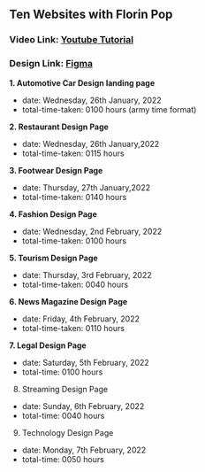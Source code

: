 ## Ten Websites with Florin Pop
### Video Link: [Youtube Tutorial](https://youtu.be/Rz-rey4Q1bw)
### Design Link: [Figma](https://www.figma.com/file/QmyHjqAZ49tuncZq1kDhK7/10-Website-Designs-in-1-hour---Design-Challenge?node-id=1%3A37)

**1. Automotive Car Design landing page**
- date: Wednesday, 26th January, 2022
- total-time-taken: 0100 hours (army time format)

**2. Restaurant Design Page**
- date: Wednesday, 26th January,2022
- total-time-taken: 0115 hours

**3. Footwear Design Page**
- date: Thursday, 27th January,2022
- total-time-taken: 0140 hours

**4. Fashion Design Page**
- date: Wednesday, 2nd February, 2022
- total-time-taken: 0100 hours

**5. Tourism Design Page**
- date: Thursday, 3rd February, 2022
- total-time-taken: 0040 hours

**6. News Magazine Design Page**
- date: Friday, 4th February, 2022
- total-time-taken: 0110 hours

**7. Legal Design Page**
- date: Saturday, 5th February, 2022
- total-time: 0100 hours

8. Streaming Design Page
- date: Sunday, 6th February, 2022
- total-time: 0040 hours

9. Technology Design Page
- date: Monday, 7th February, 2022
- total-time: 0050 hours
